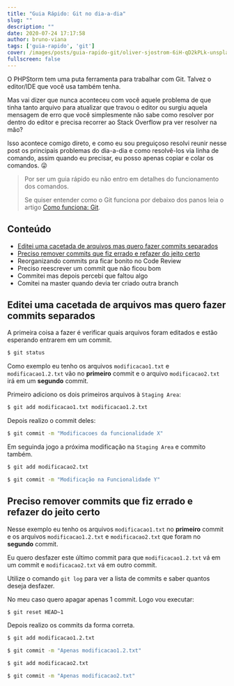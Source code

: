 ```yaml
---
title: "Guia Rápido: Git no dia-a-dia"
slug: ""
description: ""
date: 2020-07-24 17:17:58
author: bruno-viana
tags: ['guia-rapido', 'git']
cover: /images/posts/guia-rapido-git/oliver-sjostrom-6iH-qD2kPLk-unsplash.jpg
fullscreen: false
---
```

O PHPStorm tem uma puta ferramenta para trabalhar com Git. Talvez o editor/IDE que você usa também tenha.

Mas vai dizer que nunca aconteceu com você aquele problema de que tinha tanto arquivo para atualizar que travou o editor ou surgiu aquela mensagem de erro que você simplesmente não sabe como resolver por dentro do editor e precisa recorrer ao Stack Overflow pra ver resolver na mão?

Isso acontece comigo direto, e como eu sou preguiçoso resolvi reunir nesse post os principais problemas do dia-a-dia e como resolvê-los via linha de comando, assim quando eu precisar, eu posso apenas copiar e colar os comandos. :stuck_out_tongue_winking_eye:

> Por ser um guia rápido eu não entro em detalhes do funcionamento dos comandos.
>
> Se quiser entender como o Git funciona por debaixo dos panos leia o artigo [Como funciona: Git](/como-funciona-git).

## Conteúdo

- [Editei uma cacetada de arquivos mas quero fazer commits separados](#editei-uma-cacetada-de-arquivos-mas-quero-fazer-commits-separados)
- [Preciso remover commits que fiz errado e refazer do jeito certo](#preciso-remover-commits-que-fiz-errado-e-refazer-do-jeito-certo)
- Reorganizando commits pra ficar bonito no Code Review
- Preciso reescrever um commit que não ficou bom
- Commitei mas depois percebi que faltou algo
- Comitei na master quando devia ter criado outra branch

## Editei uma cacetada de arquivos mas quero fazer commits separados

A primeira coisa a fazer é verificar quais arquivos foram editados e estão esperando entrarem em um commit.

```bash
$ git status
```

Como exemplo eu tenho os arquivos `modificacao1.txt` e `modificacao1.2.txt` vão no **primeiro** commit e o arquivo `modificacao2.txt` irá em um **segundo** commit.

Primeiro adiciono os dois primeiros arquivos à `Staging Area`:

```bash
$ git add modificacao1.txt modificacao1.2.txt
```

Depois realizo o commit deles:

```bash
$ git commit -m "Modificacoes da funcionalidade X"
```

Em seguinda jogo a próxima modificação na `Staging Area` e commito também.

```bash
$ git add modificacao2.txt

$ git commit -m "Modificação na Funcionalidade Y"
```

## Preciso remover commits que fiz errado e refazer do jeito certo

Nesse exemplo eu tenho os arquivos `modificacao1.txt` no **primeiro** commit e os arquivos `modificacao1.2.txt` e `modificacao2.txt` que foram no **segundo** commit. 

Eu quero desfazer este último commit para que `modificacao1.2.txt` vá em um commit e `modificacao2.txt` vá em outro commit.

Utilize o comando `git log` para ver a lista de commits e saber quantos deseja desfazer.

No meu caso quero apagar apenas 1 commit. Logo vou executar:

```bash
$ git reset HEAD~1
```

Depois realizo os commits da forma correta.

```bash
$ git add modificacao1.2.txt

$ git commit -m "Apenas modificacao1.2.txt"

$ git add modificacao2.txt

$ git commit -m "Apenas modificacao2.txt"
```

